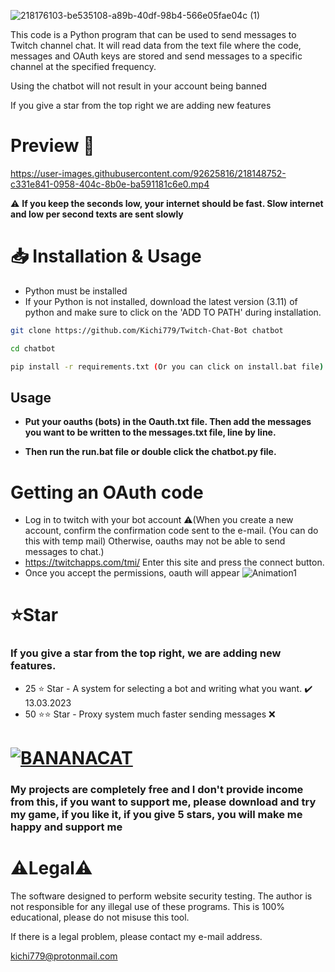 ![218176103-be535108-a89b-40df-98b4-566e05fae04c (1)](https://user-images.githubusercontent.com/92625816/219774639-6c550f44-ed0c-4dcd-ba09-f87836dcbaa3.png)


This code is a Python program that can be used to send messages to Twitch channel chat. It will read data from the text file where the code, messages and OAuth keys are stored and send messages to a specific channel at the specified frequency.

Using the chatbot will not result in your account being banned

If you give a star from the top right we are adding new features

# Preview 💬
https://user-images.githubusercontent.com/92625816/218148752-c331e841-0958-404c-8b0e-ba591181c6e0.mp4

⚠️ **If you keep the seconds low, your internet should be fast. Slow internet and low per second texts are sent slowly**

# 📥 Installation & Usage
- Python must be installed
- If your Python is not installed, download the latest version (3.11) of python and make sure to click on the 'ADD TO PATH' during installation.
```sh
git clone https://github.com/Kichi779/Twitch-Chat-Bot chatbot

cd chatbot

pip install -r requirements.txt (Or you can click on install.bat file)
```
## Usage

- **Put your oauths (bots) in the Oauth.txt file. Then add the messages you want to be written to the messages.txt file, line by line.**

- **Then run the run.bat file or double click the chatbot.py file.**


# Getting an OAuth code
- Log in to twitch with your bot account
⚠️(When you create a new account, confirm the confirmation code sent to the e-mail. (You can do this with temp mail) Otherwise, oauths may not be able to send messages to chat.)
- https://twitchapps.com/tmi/ Enter this site and press the connect button.
- Once you accept the permissions, oauth will appear
![Animation1](https://user-images.githubusercontent.com/92625816/218175817-65772671-6d5f-4077-b9b4-bf6c17c6986b.gif)
 
 # ⭐Star
 ### If you give a star from the top right, we are adding new features.
- 25 ⭐ Star - A system for selecting a bot and writing what you want. ✔️ 13.03.2023
- 50 ⭐⭐ Star - Proxy system much faster sending messages  ❌


# [![BANANACAT](https://github.com/Kichi779/Twitch-Chat-Bot/assets/92625816/4e649089-fc37-4b73-ab3c-eb57a6ac90ce)](https://play.google.com/store/apps/details?id=com.Bread.BananaCatEscape)

 ### My projects are completely free and I don't provide income from this, if you want to support me, please download and try my game, if you like it, if you give 5 stars, you will make me happy and support me
 
# ⚠️Legal⚠️

The software designed to perform website security testing. The author is not responsible for any illegal use of these programs. This is 100% educational, please do not misuse this tool. 

If there is a legal problem, please contact my e-mail address.

kichi779@protonmail.com
